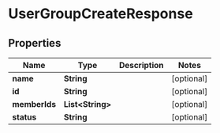 

# UserGroupCreateResponse


## Properties

| Name | Type | Description | Notes |
|------------ | ------------- | ------------- | -------------|
|**name** | **String** |  |  [optional] |
|**id** | **String** |  |  [optional] |
|**memberIds** | **List&lt;String&gt;** |  |  [optional] |
|**status** | **String** |  |  [optional] |



